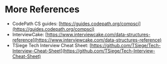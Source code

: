 # More References
- CodePath CS guides: [https://guides.codepath.org/compsci](https://guides.codepath.org/compsci)
- InterviewCake: [https://www.interviewcake.com/data-structures-reference](https://www.interviewcake.com/data-structures-reference)
- TSiege Tech Interview Cheat Sheet: [https://github.com/TSiege/Tech-Interview-Cheat-Sheet](https://github.com/TSiege/Tech-Interview-Cheat-Sheet)
